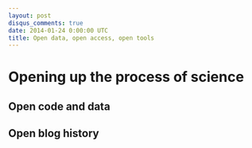 ```yaml
---
layout: post
disqus_comments: true
date: 2014-01-24 0:00:00 UTC
title: Open data, open access, open tools
---
```


# Opening up the process of science

## Open code and data

## Open blog history


